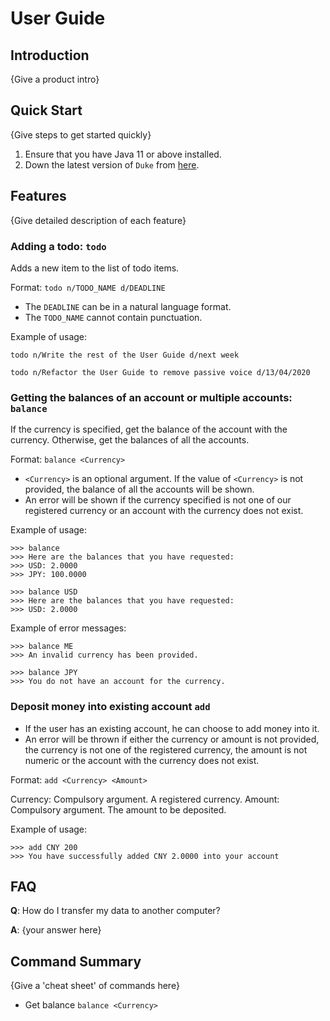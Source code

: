# User Guide

## Introduction

{Give a product intro}

## Quick Start

{Give steps to get started quickly}

1. Ensure that you have Java 11 or above installed.
1. Down the latest version of `Duke` from [here](http://link.to/duke).

## Features

{Give detailed description of each feature}

### Adding a todo: `todo`

Adds a new item to the list of todo items.

Format: `todo n/TODO_NAME d/DEADLINE`

-   The `DEADLINE` can be in a natural language format.
-   The `TODO_NAME` cannot contain punctuation.

Example of usage:

`todo n/Write the rest of the User Guide d/next week`

`todo n/Refactor the User Guide to remove passive voice d/13/04/2020`

### Getting the balances of an account or multiple accounts: `balance`

If the currency is specified, get the balance of the account with the currency. Otherwise, get the balances of all the accounts.

Format: `balance <Currency>`

-   `<Currency>` is an optional argument. If the value of `<Currency>` is not provided, the balance of all the accounts will be shown.
-   An error will be shown if the currency specified is not one of our registered currency or an account with the currency does not exist.

Example of usage:

```text
>>> balance
>>> Here are the balances that you have requested:
>>> USD: 2.0000
>>> JPY: 100.0000

>>> balance USD
>>> Here are the balances that you have requested:
>>> USD: 2.0000
```

Example of error messages:

```text
>>> balance ME
>>> An invalid currency has been provided.

>>> balance JPY
>>> You do not have an account for the currency.
```

### Deposit money into existing account `add`

-   If the user has an existing account, he can choose to add money into it.
-   An error will be thrown if either the currency or amount is not provided, the currency is not one of the registered currency, the amount is not numeric or the account with the currency does not exist.

Format: `add <Currency> <Amount>`

Currency: Compulsory argument. A registered currency.
Amount: Compulsory argument. The amount to be deposited.

Example of usage:

```text
>>> add CNY 200
>>> You have successfully added CNY 2.0000 into your account
```

## FAQ

**Q**: How do I transfer my data to another computer?

**A**: {your answer here}

## Command Summary

{Give a 'cheat sheet' of commands here}

-   Get balance `balance <Currency>`
